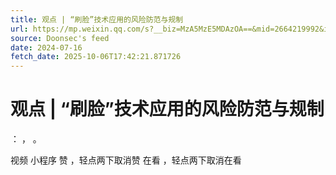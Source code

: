 ```yaml
---
title: 观点 | “刷脸”技术应用的风险防范与规制
url: https://mp.weixin.qq.com/s?__biz=MzA5MzE5MDAzOA==&mid=2664219992&idx=7&sn=cff47d7e51647b3f67852e9991861a14
source: Doonsec's feed
date: 2024-07-16
fetch_date: 2025-10-06T17:42:21.871726
---
```


# 观点 | “刷脸”技术应用的风险防范与规制

：
，
。

视频
小程序
赞
，轻点两下取消赞
在看
，轻点两下取消在看